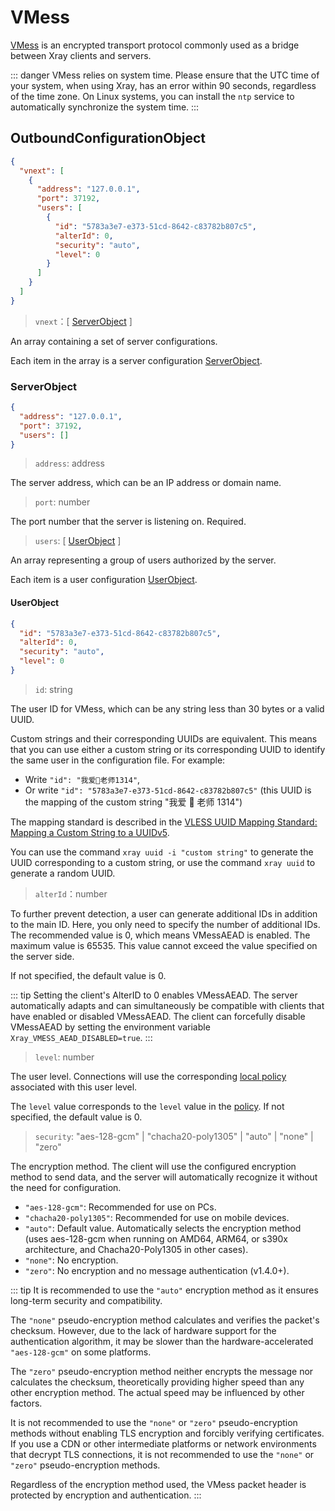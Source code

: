 # VMess

[VMess](../../development/protocols/vmess.md) is an encrypted transport protocol commonly used as a bridge between Xray clients and servers.

::: danger
VMess relies on system time. Please ensure that the UTC time of your system, when using Xray, has an error within 90 seconds, regardless of the time zone. On Linux systems, you can install the `ntp` service to automatically synchronize the system time.
:::

## OutboundConfigurationObject

```json
{
  "vnext": [
    {
      "address": "127.0.0.1",
      "port": 37192,
      "users": [
        {
          "id": "5783a3e7-e373-51cd-8642-c83782b807c5",
          "alterId": 0,
          "security": "auto",
          "level": 0
        }
      ]
    }
  ]
}
```

> `vnext`：\[ [ServerObject](#serverobject) \]

An array containing a set of server configurations.

Each item in the array is a server configuration [ServerObject](#serverobject).

### ServerObject

```json
{
  "address": "127.0.0.1",
  "port": 37192,
  "users": []
}
```

> `address`: address

The server address, which can be an IP address or domain name.

> `port`: number

The port number that the server is listening on. Required.

> `users`: \[ [UserObject](#userobject) \]

An array representing a group of users authorized by the server.

Each item is a user configuration [UserObject](#userobject).

#### UserObject

```json
{
  "id": "5783a3e7-e373-51cd-8642-c83782b807c5",
  "alterId": 0,
  "security": "auto",
  "level": 0
}
```

> `id`: string

The user ID for VMess, which can be any string less than 30 bytes or a valid UUID.

Custom strings and their corresponding UUIDs are equivalent. This means that you can use either a custom string or its corresponding UUID to identify the same user in the configuration file. For example:

- Write `"id": "我爱🍉老师1314"`,
- Or write `"id": "5783a3e7-e373-51cd-8642-c83782b807c5"` (this UUID is the mapping of the custom string "我爱 🍉 老师 1314")

The mapping standard is described in the [VLESS UUID Mapping Standard: Mapping a Custom String to a UUIDv5](https://github.com/XTLS/Xray-core/issues/158).

You can use the command `xray uuid -i "custom string"` to generate the UUID corresponding to a custom string, or use the command `xray uuid` to generate a random UUID.

> `alterId`：number

To further prevent detection, a user can generate additional IDs in addition to the main ID. Here, you only need to specify the number of additional IDs. The recommended value is 0, which means VMessAEAD is enabled. The maximum value is 65535. This value cannot exceed the value specified on the server side.

If not specified, the default value is 0.

::: tip Setting the client's AlterID to 0 enables VMessAEAD. The server automatically adapts and can simultaneously be compatible with clients that have enabled or disabled VMessAEAD. The client can forcefully disable VMessAEAD by setting the environment variable `Xray_VMESS_AEAD_DISABLED=true`. :::

> `level`: number

The user level. Connections will use the corresponding [local policy](../policy.md#levelpolicyobject) associated with this user level.

The `level` value corresponds to the `level` value in the [policy](../policy.md#policyobject). If not specified, the default value is 0.

> `security`: "aes-128-gcm" | "chacha20-poly1305" | "auto" | "none" | "zero"

The encryption method. The client will use the configured encryption method to send data, and the server will automatically recognize it without the need for configuration.

- `"aes-128-gcm"`: Recommended for use on PCs.
- `"chacha20-poly1305"`: Recommended for use on mobile devices.
- `"auto"`: Default value. Automatically selects the encryption method (uses aes-128-gcm when running on AMD64, ARM64, or s390x architecture, and Chacha20-Poly1305 in other cases).
- `"none"`: No encryption.
- `"zero"`: No encryption and no message authentication (v1.4.0+).

::: tip
It is recommended to use the `"auto"` encryption method as it ensures long-term security and compatibility.

The `"none"` pseudo-encryption method calculates and verifies the packet's checksum. However, due to the lack of hardware support for the authentication algorithm, it may be slower than the hardware-accelerated `"aes-128-gcm"` on some platforms.

The `"zero"` pseudo-encryption method neither encrypts the message nor calculates the checksum, theoretically providing higher speed than any other encryption method. The actual speed may be influenced by other factors.

It is not recommended to use the `"none"` or `"zero"` pseudo-encryption methods without enabling TLS encryption and forcibly verifying certificates. If you use a CDN or other intermediate platforms or network environments that decrypt TLS connections, it is not recommended to use the `"none"` or `"zero"` pseudo-encryption methods.

Regardless of the encryption method used, the VMess packet header is protected by encryption and authentication.
:::
